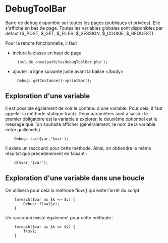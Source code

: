 DebugToolBar
============

Barre de debug disponible sur toutes les pages (publiques et privées). Elle s'affiche en bas de page.
Toutes les variables globales sont disponibles par défaut ($_POST, $_GET, $_FILES, $_SESSION, $_COOKIE, $_REQUEST).

Pour la rendre fonctionnelle, il faut 
* inclure la classe en haut de page
		
		include_once(path/to/debugToolBar.php');

* ajouter la ligne suivante juste avant la balise &lt;/body&gt;

		Debug::getInstance()->printBar();
		

Exploration d'une variable
--------------------------

Il est possible également de voir le contenu d'une variable. Pour cela, il faut appeler la méthode statique trac().
Deux paramètres sont à saisir : le premier obligatoire est la variable à explorer, le deuxième optionnel est le message
que l'on souhaite afficher (généralement, le nom de la variable entre guillemets).

        Debug::tac($var,'$var');
        
Il existe un raccourci pour cette méthode. Ainsi, on obtiendra le même résultat que précédemment en faisant :
    
        d($var,'$var');
        

Exploration d'une variable dans une boucle
------------------------------------------

On utilisera pour cela la méthode flow() qui évite l'arrêt du script.

        foreach($var as $k => $v) {
            Debug::flow($v);
        }
        

Un raccourci existe également pour cette méthode :

        foreach($var as $k => $v) {
            f($v);
        }
